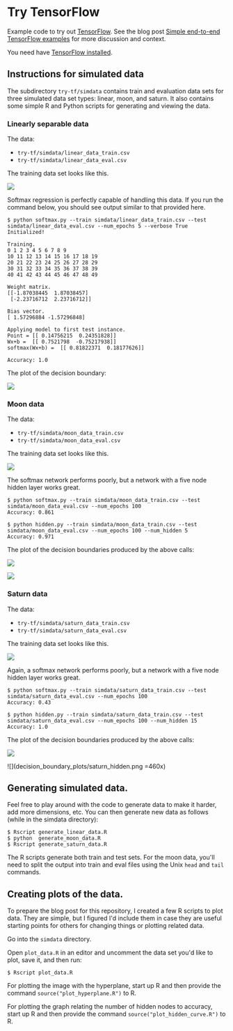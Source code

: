 Try TensorFlow
====

Example code to try out [TensorFlow](http://www.tensorflow.org/). See the blog post [Simple end-to-end TensorFlow examples](https://bcomposes.wordpress.com/2015/11/26/simple-end-to-end-tensorflow-examples/) for more discussion and context.

You need have [TensorFlow installed](http://www.tensorflow.org/get_started/os_setup.md).

## Instructions for simulated data

The subdirectory `try-tf/simdata` contains train and evaluation data sets for three simulated data set types: linear, moon, and saturn. It also contains some simple R and Python scripts for generating and viewing the data.

### Linearly separable data

The data:

* `try-tf/simdata/linear_data_train.csv`
* `try-tf/simdata/linear_data_eval.csv`

The training data set looks like this.

![](simdata/linear_data_train.jpg)
  
Softmax regression is perfectly capable of handling this data. If you run the command below, you should see output similar to that provided here.

```
$ python softmax.py --train simdata/linear_data_train.csv --test simdata/linear_data_eval.csv --num_epochs 5 --verbose True
Initialized!

Training.
0 1 2 3 4 5 6 7 8 9
10 11 12 13 14 15 16 17 18 19
20 21 22 23 24 25 26 27 28 29
30 31 32 33 34 35 36 37 38 39
40 41 42 43 44 45 46 47 48 49

Weight matrix.
[[-1.87038445  1.87038457]
 [-2.23716712  2.23716712]]

Bias vector.
[ 1.57296884 -1.57296848]

Applying model to first test instance.
Point = [[ 0.14756215  0.24351828]]
Wx+b =  [[ 0.7521798  -0.75217938]]
softmax(Wx+b) =  [[ 0.81822371  0.18177626]]

Accuracy: 1.0
```

The plot of the decision boundary: 

![](decision_boundary_plots/linear_softmax.png)

### Moon data

The data:

  * `try-tf/simdata/moon_data_train.csv`
  * `try-tf/simdata/moon_data_eval.csv`

The training data set looks like this.

![](simdata/moon_data_train.jpg)

The softmax network performs poorly, but a network with a five node hidden layer works great.

```
$ python softmax.py --train simdata/moon_data_train.csv --test simdata/moon_data_eval.csv --num_epochs 100
Accuracy: 0.861

$ python hidden.py --train simdata/moon_data_train.csv --test simdata/moon_data_eval.csv --num_epochs 100 --num_hidden 5
Accuracy: 0.971
```  

The plot of the decision boundaries produced by the above calls: 

![](decision_boundary_plots/moon_softmax.png)

![](decision_boundary_plots/moon_hidden.png)
  
### Saturn data

The data:

  * `try-tf/simdata/saturn_data_train.csv`
  * `try-tf/simdata/saturn_data_eval.csv`

The training data set looks like this.

![](simdata/saturn_data_train.jpg)

Again, a softmax network performs poorly, but a network with a five node hidden layer works great.

```
$ python softmax.py --train simdata/saturn_data_train.csv --test simdata/saturn_data_eval.csv --num_epochs 100
Accuracy: 0.43

$ python hidden.py --train simdata/saturn_data_train.csv --test simdata/saturn_data_eval.csv --num_epochs 100 --num_hidden 15
Accuracy: 1.0
```

The plot of the decision boundaries produced by the above calls: 

![](decision_boundary_plots/saturn_softmax.png)

![](decision_boundary_plots/saturn_hidden.png =460x)

  
## Generating simulated data.
  
Feel free to play around with the code to generate data to make it harder, add more dimensions, etc. You can then generate new data as follows (while in the simdata directory):
  
```
$ Rscript generate_linear_data.R
$ python  generate_moon_data.R
$ Rscript generate_saturn_data.R
```

The R scripts generate both train and test sets. For the moon data, you'll need to split the output into train and eval files using the Unix `head` and `tail` commands.

## Creating plots of the data.

To prepare the blog post for this repository, I created a few R scripts to plot data. They are simple, but I figured I'd include them in case they are useful starting points for others for changing things or plotting related data.

Go into the `simdata` directory.
  
Open `plot_data.R` in an editor and uncomment the data set you'd like to plot, save it, and then run:

```
$ Rscript plot_data.R
```

For plotting the image with the hyperplane, start up R and then provide the command `source("plot_hyperplane.R")` to R.

For plotting the graph relating the number of hidden nodes to accuracy, start up R and then provide the command `source("plot_hidden_curve.R")` to R.

